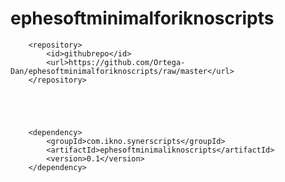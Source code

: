 # ephesoftminimalforiknoscripts



		<repository>
			<id>githubrepo</id>
			<url>https://github.com/Ortega-Dan/ephesoftminimalforiknoscripts/raw/master</url>
		</repository>
    
    
    
    

		<dependency>
			<groupId>com.ikno.synerscripts</groupId>
			<artifactId>ephesoftminimaliknoscripts</artifactId>
			<version>0.1</version>
		</dependency>
